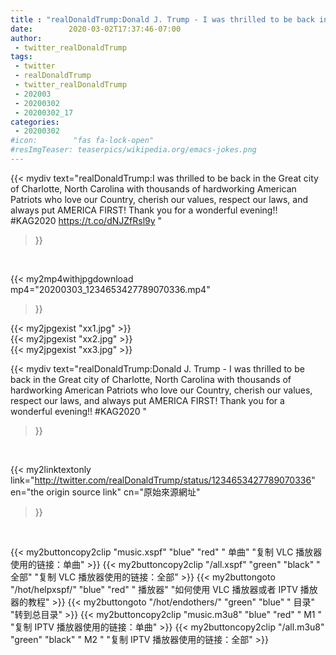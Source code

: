 ```yaml
---
title : "realDonaldTrump:Donald J. Trump - I was thrilled to be back in the Great city of Charlotte, North Carolina with thousands of hardworking American Patriots who love our Country, cherish our values, respect our laws, and always put AMERICA FIRST! Thank you for a wonderful evening!! #KAG2020 "
date:        2020-03-02T17:37:46-07:00
author:
 - twitter_realDonaldTrump
tags:
 - twitter
 - realDonaldTrump
 - twitter_realDonaldTrump
 - 202003
 - 20200302
 - 20200302_17
categories:
 - 20200302
#icon:        "fas fa-lock-open"
#resImgTeaser: teaserpics/wikipedia.org/emacs-jokes.png
---
```


{{< mydiv text="realDonaldTrump:I was thrilled to be back in the Great city of Charlotte, North Carolina with thousands of hardworking American Patriots who love our Country, cherish our values, respect our laws, and always put AMERICA FIRST! Thank you for a wonderful evening!! #KAG2020 https://t.co/dNJZfRsl9y "
>}}
<br>


{{< my2mp4withjpgdownload mp4="20200303_1234653427789070336.mp4"
>}}

{{< my2jpgexist "xx1.jpg" >}}<br>
{{< my2jpgexist "xx2.jpg" >}}<br>
{{< my2jpgexist "xx3.jpg" >}}<br>



{{< mydiv text="realDonaldTrump:Donald J. Trump - I was thrilled to be back in the Great city of Charlotte, North Carolina with thousands of hardworking American Patriots who love our Country, cherish our values, respect our laws, and always put AMERICA FIRST! Thank you for a wonderful evening!! #KAG2020 "
>}}
<br>

{{< my2linktextonly link="http://twitter.com/realDonaldTrump/status/1234653427789070336"
en="the origin source link" cn="原始來源網址"
>}}


<br>

{{< my2buttoncopy2clip "music.xspf"        "blue"   "red"    " 单曲"  "复制 VLC 播放器使用的链接：单曲" >}} {{< my2buttoncopy2clip "/all.xspf"         "green"  "black"  " 全部"  "复制 VLC 播放器使用的链接：全部" >}} {{< my2buttongoto      "/hot/helpxspf/"    "blue"   "red"    " 播放器" "如何使用 VLC 播放器或者 IPTV 播放器的教程" >}} {{< my2buttongoto      "/hot/endothers/"   "green"  "blue"   " 目录"   "转到总目录" >}} {{< my2buttoncopy2clip "music.m3u8"        "blue"   "red"    " M1 "    "复制 IPTV 播放器使用的链接：单曲" >}} {{< my2buttoncopy2clip "/all.m3u8"         "green"  "black"  " M2 "    "复制 IPTV 播放器使用的链接：全部" >}} 
